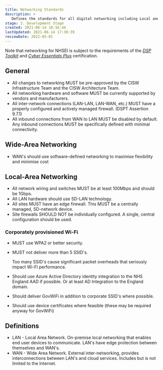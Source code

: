 ```yaml
---
title: Networking Standards
description: >
   Defines the standards for all digital networking including Local and Wide-Area Networks (LAN, WAN).
stage: 3. Development Stage
created: 2021-06-14 10:16:44
lastUpdated: 2021-06-14 17:30:39
reviewDate: 2022-05-01
---
```


Note that networking for NHSEI is subject to the requirements of the _[DSP Toolkit](https://www.dsptoolkit.nhs.uk/)_ and _[Cyber Essentials Plus](https://www.ncsc.gov.uk/cyberessentials/overview)_ certification.

## General

- All changes to networking MUST be pre-approved by the CISW Infrastructure Team and the CISW Architecture Team.
- All networking hardware and software MUST be currently supported by vendors and manufacturers.
- All inter-network connections (LAN-LAN, LAN-WAN, etc.) MUST have a properly configured and actively managed firewall. (DSPT Assertion 9.7.1)
- All inbound connections from WAN to LAN MUST be disabled by default. Any inbound connections MUST be specifically defined with minimal connectivity.

## Wide-Area Networking

- WAN's should use software-defined networking to maximise flexibility and minimise cost

## Local-Area Networking

- All network wiring and switches MUST be at least 100Mbps and should be 1Gbps.
- All LAN hardware should use SD-LAN technology.
- All sites MUST have an edge firewall. This MUST be a centrally managed, SD-network device.
- Site firewalls SHOULD NOT be individually configured. A single, central configuration should be used.

### Corporately provisioned Wi-Fi

- MUST use WPA2 or better security.
- MUST not deliver more than 5 SSID's.
  
  Too many SSID's cause significant packet overheads that seriously impact Wi-Fi performance.

- Should use Azure Active Directory identity integration to the NHS England AAD if possible. Or at least AD Integration to the England domain.
- Should deliver GovWiFi in addition to corporate SSID's where possible.
- Should use device certificates where feasible (these may be required anyway for GovWiFi)

## Definitions

- LAN - Local Area Network. On-premise local networking that enables end user devices to communicate. LAN's have edge protection between themselves and WAN's.
- WAN - Wide Area Network. External inter-networking, provides interconnections between LAN's and cloud services. Includes but is not limited to the Internet.